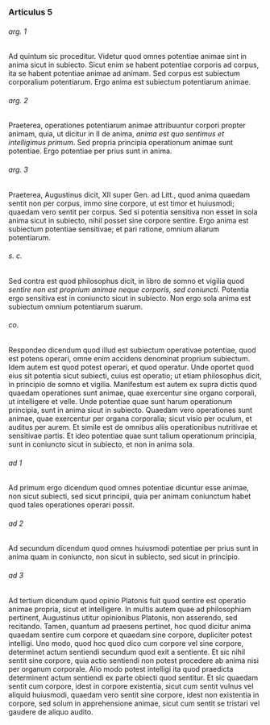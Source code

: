 ### Articulus 5

###### arg. 1
Ad quintum sic proceditur. Videtur quod omnes potentiae animae sint in anima sicut in subiecto. Sicut enim se habent potentiae corporis ad corpus, ita se habent potentiae animae ad animam. Sed corpus est subiectum corporalium potentiarum. Ergo anima est subiectum potentiarum animae.

###### arg. 2
Praeterea, operationes potentiarum animae attribuuntur corpori propter animam, quia, ut dicitur in II de anima, *anima est quo sentimus et intelligimus primum*. Sed propria principia operationum animae sunt potentiae. Ergo potentiae per prius sunt in anima.

###### arg. 3
Praeterea, Augustinus dicit, XII super Gen. ad Litt., quod anima quaedam sentit non per corpus, immo sine corpore, ut est timor et huiusmodi; quaedam vero sentit per corpus. Sed si potentia sensitiva non esset in sola anima sicut in subiecto, nihil posset sine corpore sentire. Ergo anima est subiectum potentiae sensitivae; et pari ratione, omnium aliarum potentiarum.

###### s. c.
Sed contra est quod philosophus dicit, in libro de somno et vigilia quod *sentire non est proprium animae neque corporis, sed coniuncti*. Potentia ergo sensitiva est in coniuncto sicut in subiecto. Non ergo sola anima est subiectum omnium potentiarum suarum.

###### co.
Respondeo dicendum quod illud est subiectum operativae potentiae, quod est potens operari, omne enim accidens denominat proprium subiectum. Idem autem est quod potest operari, et quod operatur. Unde oportet quod eius sit potentia sicut subiecti, cuius est operatio; ut etiam philosophus dicit, in principio de somno et vigilia. Manifestum est autem ex supra dictis quod quaedam operationes sunt animae, quae exercentur sine organo corporali, ut intelligere et velle. Unde potentiae quae sunt harum operationum principia, sunt in anima sicut in subiecto. Quaedam vero operationes sunt animae, quae exercentur per organa corporalia; sicut visio per oculum, et auditus per aurem. Et simile est de omnibus aliis operationibus nutritivae et sensitivae partis. Et ideo potentiae quae sunt talium operationum principia, sunt in coniuncto sicut in subiecto, et non in anima sola.

###### ad 1
Ad primum ergo dicendum quod omnes potentiae dicuntur esse animae, non sicut subiecti, sed sicut principii, quia per animam coniunctum habet quod tales operationes operari possit.

###### ad 2
Ad secundum dicendum quod omnes huiusmodi potentiae per prius sunt in anima quam in coniuncto, non sicut in subiecto, sed sicut in principio.

###### ad 3
Ad tertium dicendum quod opinio Platonis fuit quod sentire est operatio animae propria, sicut et intelligere. In multis autem quae ad philosophiam pertinent, Augustinus utitur opinionibus Platonis, non asserendo, sed recitando. Tamen, quantum ad praesens pertinet, hoc quod dicitur anima quaedam sentire cum corpore et quaedam sine corpore, dupliciter potest intelligi. Uno modo, quod hoc quod dico cum corpore vel sine corpore, determinet actum sentiendi secundum quod exit a sentiente. Et sic nihil sentit sine corpore, quia actio sentiendi non potest procedere ab anima nisi per organum corporale. Alio modo potest intelligi ita quod praedicta determinent actum sentiendi ex parte obiecti quod sentitur. Et sic quaedam sentit cum corpore, idest in corpore existentia, sicut cum sentit vulnus vel aliquid huiusmodi, quaedam vero sentit sine corpore, idest non existentia in corpore, sed solum in apprehensione animae, sicut cum sentit se tristari vel gaudere de aliquo audito.

